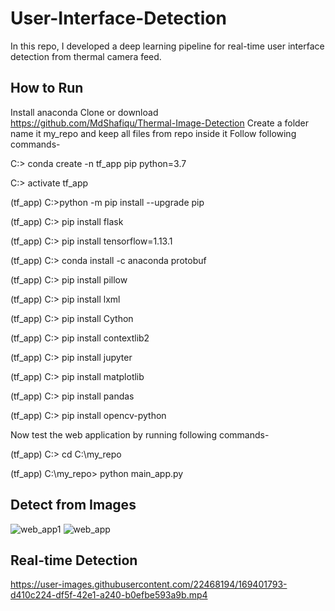 # User-Interface-Detection
In this repo, I developed a deep learning pipeline for real-time user interface detection from thermal camera feed.

## How to Run
Install anaconda
Clone or download  https://github.com/MdShafiqu/Thermal-Image-Detection
Create a folder name it my_repo and keep all files from repo inside it
Follow following commands-

C:\> conda create -n tf_app pip python=3.7

C:\> activate tf_app

(tf_app) C:\>python -m pip install --upgrade pip

(tf_app) C:\> pip install flask

(tf_app) C:\> pip install tensorflow=1.13.1

(tf_app) C:\> conda install -c anaconda protobuf

(tf_app) C:\> pip install pillow

(tf_app) C:\> pip install lxml

(tf_app) C:\> pip install Cython

(tf_app) C:\> pip install contextlib2

(tf_app) C:\> pip install jupyter

(tf_app) C:\> pip install matplotlib

(tf_app) C:\> pip install pandas

(tf_app) C:\> pip install opencv-python

Now test the web application by running following commands-

(tf_app) C:\> cd C:\my_repo

(tf_app) C:\my_repo> python main_app.py
## Detect from Images
![web_app1](https://user-images.githubusercontent.com/22468194/168495337-ded66a3b-9c86-4e9f-8684-5eac8b7d6eee.png)
![web_app](https://user-images.githubusercontent.com/22468194/168495356-483a4cbd-2a22-4781-8af6-e1cd06b7a6c0.png)

## Real-time Detection



https://user-images.githubusercontent.com/22468194/169401793-d410c224-df5f-42e1-a240-b0efbe593a9b.mp4

